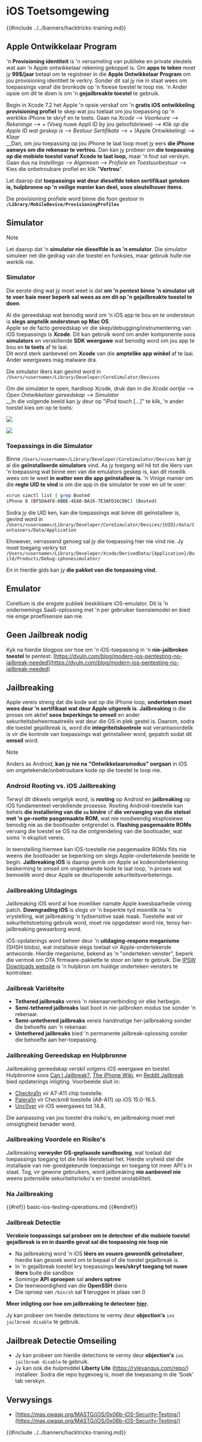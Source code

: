 # iOS Toetsomgewing

{{#include ../../banners/hacktricks-training.md}}

## Apple Ontwikkelaar Program

'n **Provisioning identiteit** is 'n versameling van publieke en private sleutels wat aan 'n Apple ontwikkelaar rekening gekoppel is. Om **apps te teken** moet jy **99$/jaar** betaal om te registreer in die **Apple Ontwikkelaar Program** om jou provisioning identiteit te verkry. Sonder dit sal jy nie in staat wees om toepassings vanaf die bronkode op 'n fisiese toestel te loop nie. 'n Ander opsie om dit te doen is om 'n **gejailbreakte toestel** te gebruik.

Begin in Xcode 7.2 het Apple 'n opsie verskaf om 'n **gratis iOS ontwikkeling provisioning profiel** te skep wat jou toelaat om jou toepassing op 'n werklike iPhone te skryf en te toets. Gaan na _Xcode_ --> _Voorkeure_ --> _Rekeninge_ --> _+_ (Voeg nuwe Appli ID by jou geloofsbriewe) --> _Klik op die Apple ID wat geskep is_ --> _Bestuur Sertifikate_ --> _+_ (Apple Ontwikkeling) --> _Klaar_\
\_\_Dan, om jou toepassing op jou iPhone te laat loop moet jy eers **die iPhone aanwys om die rekenaar te vertrou.** Dan kan jy probeer om **die toepassing op die mobiele toestel vanaf Xcode te laat loop,** maar 'n fout sal verskyn. Gaan dus na _Instellings_ --> _Algemeen_ --> _Profiele en Toestuurbestuur_ --> Kies die onbetroubare profiel en klik "**Vertrou**".

Let daarop dat **toepassings wat deur dieselfde teken sertifikaat geteken is, hulpbronne op 'n veilige manier kan deel, soos sleutelhouer items**.

Die provisioning profiele word binne die foon gestoor in **`/Library/MobileDevice/ProvisioningProfiles`**

## **Simulator**

> [!NOTE]
> Let daarop dat 'n **simulator nie dieselfde is as 'n emulator**. Die simulator simuleer net die gedrag van die toestel en funksies, maar gebruik hulle nie werklik nie.

### **Simulator**

Die eerste ding wat jy moet weet is dat **om 'n pentest binne 'n simulator uit te voer baie meer beperk sal wees as om dit op 'n gejailbreakte toestel te doen**.

Al die gereedskap wat benodig word om 'n iOS app te bou en te ondersteun is **slegs amptelik ondersteun op Mac OS**.\
Apple se de facto gereedskap vir die skep/debugging/instrumentering van iOS toepassings is **Xcode**. Dit kan gebruik word om ander komponente soos **simulators** en verskillende **SDK** **weergawe** wat benodig word om jou app te bou en **te toets** af te laai.\
Dit word sterk aanbeveel om **Xcode** van die **amptelike app winkel** af te laai. Ander weergawes mag malware dra.

Die simulator lêers kan gevind word in `/Users/<username>/Library/Developer/CoreSimulator/Devices`

Om die simulator te open, hardloop Xcode, druk dan in die _Xcode oortjie_ --> _Open Ontwikkelaar gereedskap_ --> _Simulator_\
\_\_In die volgende beeld kan jy deur op "iPod touch \[...]" te klik, 'n ander toestel kies om op te toets:

![](<../../images/image (270).png>)

![](<../../images/image (520).png>)

### Toepassings in die Simulator

Binne `/Users/<username>/Library/Developer/CoreSimulator/Devices` kan jy al die **geïnstalleerde simulators** vind. As jy toegang wil hê tot die lêers van 'n toepassing wat binne een van die emulators geskep is, kan dit moeilik wees om te weet **in watter een die app geïnstalleer is**. 'n Vinige manier om die **regte UID te vind** is om die app in die simulator te voer en uit te voer:
```bash
xcrun simctl list | grep Booted
iPhone 8 (BF5DA4F8-6BBE-4EA0-BA16-7E3AFD16C06C) (Booted)
```
Sodra jy die UID ken, kan die toepassings wat binne dit geïnstalleer is, gevind word in `/Users/<username>/Library/Developer/CoreSimulator/Devices/{UID}/data/Containers/Data/Application`

Ehowever, verrassend genoeg sal jy die toepassing hier nie vind nie. Jy moet toegang verkry tot `/Users/<username>/Library/Developer/Xcode/DerivedData/{Application}/Build/Products/Debug-iphonesimulator/`

En in hierdie gids kan jy **die pakket van die toepassing vind.**

## Emulator

Corellium is die enigste publiek beskikbare iOS-emulator. Dit is 'n ondernemings SaaS-oplossing met 'n per gebruiker lisensiemodel en bied nie enige proeflisensie aan nie.

## Geen Jailbreak nodig

Kyk na hierdie blogpos oor hoe om 'n iOS-toepassing in 'n **nie-jailbroken toestel** te pentest: [https://dvuln.com/blog/modern-ios-pentesting-no-jailbreak-needed](https://dvuln.com/blog/modern-ios-pentesting-no-jailbreak-needed)

## Jailbreaking

Apple vereis streng dat die kode wat op die iPhone loop, **onderteken moet wees deur 'n sertifikaat wat deur Apple uitgereik is**. **Jailbreaking** is die proses om aktief **soos beperkings te omseil** en ander sekuriteitsbeheermaatreëls wat deur die OS in plek gestel is. Daarom, sodra die toestel gejailbreak is, word die **integriteitskontrole** wat verantwoordelik is vir die kontrole van toepassings wat geïnstalleer word, gepatch sodat dit **omseil** word.

> [!NOTE]
> Anders as Android, **kan jy nie na "Ontwikkelaarsmodus" oorgaan** in iOS om ongetekende/onbetroubare kode op die toestel te loop nie.

### Android Rooting vs. iOS Jailbreaking

Terwyl dit dikwels vergelyk word, is **rooting** op Android en **jailbreaking** op iOS fundamenteel verskillende prosesse. Rooting Android-toestelle kan behels **die installering van die `su` binêre** of **die vervanging van die stelsel met 'n ge-rootte pasgemaakte ROM**, wat nie noodwendig eksplosiewe benodig nie as die bootloader ontgrendel is. **Flashing pasgemaakte ROMs** vervang die toestel se OS na die ontgrendeling van die bootloader, wat soms 'n eksploit vereis.

In teenstelling hiermee kan iOS-toestelle nie pasgemaakte ROMs flits nie weens die bootloader se beperking om slegs Apple-ondertekende beelde te begin. **Jailbreaking iOS** is daarop gemik om Apple se kodeondertekening beskerming te omseil om ongetekende kode te laat loop, 'n proses wat bemoeilik word deur Apple se deurlopende sekuriteitsverbeterings.

### Jailbreaking Uitdagings

Jailbreaking iOS word al hoe moeiliker namate Apple kwesbaarhede vinnig patch. **Downgrading iOS** is slegs vir 'n beperkte tyd moontlik na 'n vrystelling, wat jailbreaking 'n tydsensitive saak maak. Toestelle wat vir sekuriteitstoetsing gebruik word, moet nie opgedateer word nie, tensy her-jailbreaking gewaarborg word.

iOS-opdaterings word beheer deur 'n **uitdaging-respons meganisme** (SHSH blobs), wat installasie slegs toelaat vir Apple-ondertekende antwoorde. Hierdie meganisme, bekend as 'n "onderteken venster", beperk die vermoë om OTA firmware-pakkette te stoor en later te gebruik. Die [IPSW Downloads website](https://ipsw.me) is 'n hulpbron om huidige onderteken vensters te kontroleer.

### Jailbreak Variëteite

- **Tethered jailbreaks** vereis 'n rekenaarverbinding vir elke herbegin.
- **Semi-tethered jailbreaks** laat boot in nie-jailbroken modus toe sonder 'n rekenaar.
- **Semi-untethered jailbreaks** vereis handmatige her-jailbreaking sonder die behoefte aan 'n rekenaar.
- **Untethered jailbreaks** bied 'n permanente jailbreak-oplossing sonder die behoefte aan her-toepassing.

### Jailbreaking Gereedskap en Hulpbronne

Jailbreaking gereedskap verskil volgens iOS weergawe en toestel. Hulpbronne soos [Can I Jailbreak?](https://canijailbreak.com), [The iPhone Wiki](https://www.theiphonewiki.com), en [Reddit Jailbreak](https://www.reddit.com/r/jailbreak/) bied opdaterings inligting. Voorbeelde sluit in:

- [Checkra1n](https://checkra.in/) vir A7-A11 chip toestelle.
- [Palera1n](https://palera.in/) vir Checkm8 toestelle (A8-A11) op iOS 15.0-16.5.
- [Unc0ver](https://unc0ver.dev/) vir iOS weergawes tot 14.8.

Die aanpassing van jou toestel dra risiko's, en jailbreaking moet met omsigtigheid benader word.

### Jailbreaking Voordele en Risiko's

Jailbreaking **verwyder OS-geplaasde sandboxing**, wat toelaat dat toepassings toegang tot die hele lêerstelsel het. Hierdie vryheid stel die installasie van nie-goedgekeurde toepassings en toegang tot meer API's in staat. Tog, vir gewone gebruikers, word jailbreaking **nie aanbeveel nie** weens potensiële sekuriteitsrisiko's en toestel onstabiliteit.

### **Na Jailbreaking**

{{#ref}}
basic-ios-testing-operations.md
{{#endref}}

### **Jailbreak Detectie**

**Verskeie toepassings sal probeer om te detecteer of die mobiele toestel gejailbreak is en in daardie geval sal die toepassing nie loop nie**

- Na jailbreaking word 'n iOS **lêers en vouers gewoonlik geïnstalleer**, hierdie kan gesoek word om te bepaal of die toestel gejailbreak is.
- In 'n gejailbreak toestel kry toepassings **lees/skryf toegang tot nuwe lêers** buite die sandbox
- Sommige **API** **oproepen** sal **anders optree**
- Die teenwoordigheid van die **OpenSSH** diens
- Die oproep van `/bin/sh` sal **1** teruggee in plaas van 0

**Meer inligting oor hoe om jailbreaking te detecteer** [**hier**](https://www.trustwave.com/en-us/resources/blogs/spiderlabs-blog/jailbreak-detection-methods/)**.**

Jy kan probeer om hierdie detections te vermy deur **objection's** `ios jailbreak disable` te gebruik.

## **Jailbreak Detectie Omseiling**

- Jy kan probeer om hierdie detections te vermy deur **objection's** `ios jailbreak disable` te gebruik.
- Jy kan ook die hulpmiddel **Liberty Lite** (https://ryleyangus.com/repo/) installeer. Sodra die repo bygevoeg is, moet die toepassing in die ‘Soek’ tab verskyn.

## Verwysings

- [https://mas.owasp.org/MASTG/iOS/0x06b-iOS-Security-Testing/](https://mas.owasp.org/MASTG/iOS/0x06b-iOS-Security-Testing/)

{{#include ../../banners/hacktricks-training.md}}

